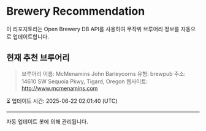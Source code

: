 # Brewery Recommendation

이 리포지토리는 Open Brewery DB API를 사용하여 무작위 브루어리 정보를 자동으로 업데이트합니다.

## 현재 추천 브루어리
> 브루어리 이름: McMenamins John Barleycorns
유형: brewpub
주소: 14610 SW Sequoia Pkwy, Tigard, Oregon
웹사이트: http://www.mcmenamins.com

⏳ 업데이트 시간: 2025-06-22 02:01:40 (UTC)

---
자동 업데이트 봇에 의해 관리됩니다.